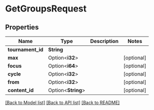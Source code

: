 # GetGroupsRequest

## Properties

Name | Type | Description | Notes
------------ | ------------- | ------------- | -------------
**tournament_id** | **String** |  | 
**max** | Option<**i32**> |  | [optional]
**focus** | Option<**i64**> |  | [optional]
**cycle** | Option<**i32**> |  | [optional]
**from** | Option<**i32**> |  | [optional]
**content_id** | Option<**String**> |  | [optional]

[[Back to Model list]](../README.md#documentation-for-models) [[Back to API list]](../README.md#documentation-for-api-endpoints) [[Back to README]](../README.md)



